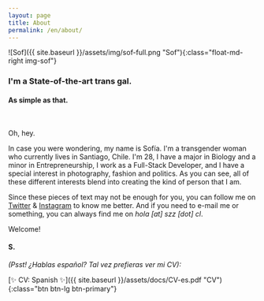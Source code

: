```yaml
---
layout: page
title: About
permalink: /en/about/
---
```


![Sof]({{ site.baseurl }}/assets/img/sof-full.png "Sof"){:class="float-md-right img-sof"}

### I'm a State-of-the-art trans gal.

#### As simple as that.

&nbsp;

Oh, hey.

In case you were wondering, my name is Sofía. I'm a transgender woman who currently lives in Santiago, Chile. I'm 28, I have a major in Biology and a minor in Entrepreneurship, I work as a Full-Stack Developer, and I have a special interest in photography, fashion and politics. As you can see, all of these different interests blend into creating the kind of person that I am.

Since these pieces of text may not be enough for you, you can follow me on [Twitter](https://twitter.com/szapatazavala) & [Instagram](https://instagram.com/sofiazapatazavala) to know me better. And if you need to e-mail me or something, you can always find me on *hola [at] szz [dot] cl*.

Welcome!

#### S.

*(Psst! ¿Hablas español? Tal vez prefieras ver mi CV):*

[✨ CV: Spanish ✨]({{ site.baseurl }}/assets/docs/CV-es.pdf "CV"){:class="btn btn-lg btn-primary"}
